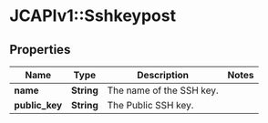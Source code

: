 # JCAPIv1::Sshkeypost

## Properties
Name | Type | Description | Notes
------------ | ------------- | ------------- | -------------
**name** | **String** | The name of the SSH key. | 
**public_key** | **String** | The Public SSH key. | 


